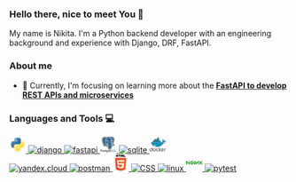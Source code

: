 <!--<div id="header" align="center">-->  
<!--<img src="https://media.giphy.com/media/WSBeyxvC1jH496xQGA/giphy.gif?cid=ecf05e47o5tamoarwa0k5nw72g91dtsacltwau261sm6dl41&rid=giphy.gif&ct=s" width="200"/>-->
### Hello there, nice to meet You 👋

My name is Nikita. I'm a Python backend developer with an engineering background and experience with Django, DRF, FastAPI.

### About me

- 🌱 Currently, I'm focusing on learning more about the <a href="https://github.com/askwlc/FastAPI-investment">**FastAPI to develop REST APIs and microservices**</a>

### Languages and Tools 💻
<div>
  <a href="https://www.python.org" target="_blank" rel="noreferrer">
    <img src="https://raw.githubusercontent.com/devicons/devicon/master/icons/python/python-original.svg" alt="python" width="30" height="30"/>
  </a>
  <a href="https://www.djangoproject.com/" target="_blank" rel="noreferrer">
    <img src="https://cdn.worldvectorlogo.com/logos/django.svg" alt="django" width="30" height="30"/>
  </a>
  <a href="https://fastapi.tiangolo.com/" target="_blank" rel="noreferrer">
    <img src="https://user-images.githubusercontent.com/112638163/233412781-a7930a05-73d4-4972-8e66-1cbb7e876e42.svg" alt="fastapi" width="30" height="30"/>
  </a>
  <a href="https://www.postgresql.org" target="_blank" rel="noreferrer">
    <img src="https://raw.githubusercontent.com/devicons/devicon/master/icons/postgresql/postgresql-original-wordmark.svg" alt="postgresql" width="30" height="30"/>
  </a>
  <a href="https://www.sqlite.org/" target="_blank" rel="noreferrer">
    <img src="https://www.vectorlogo.zone/logos/sqlite/sqlite-icon.svg" alt="sqlite" width="30" height="30"/>
  </a>
  <a href="https://www.docker.com/" target="_blank" rel="noreferrer"> 
    <img src="https://raw.githubusercontent.com/devicons/devicon/master/icons/docker/docker-original-wordmark.svg" alt="docker" width="30" height="30"/> 
  </a>
</div>
<div>
  <a href="https://cloud.yandex.ru/" target="_blank" rel="noreferrer">
    <img src="https://storage.yandexcloud.net/cloud-www-assets/region-assets/ru/favicon/favicon-120x120.png" alt="yandex.cloud" width="30" height="30"/>
  </a>
  <a href="https://postman.com" target="_blank" rel="noreferrer">
    <img src="https://www.vectorlogo.zone/logos/getpostman/getpostman-icon.svg" alt="postman" width="30" height="30"/>
  </a>
  <a href="https://html.spec.whatwg.org/multipage/" target="_blank" rel="noreferrer">
    <img src="https://raw.githubusercontent.com/devicons/devicon/master/icons/html5/html5-original-wordmark.svg" alt="html5" width="30" height="30"/>
  </a>
  <a href="https://www.w3.org/Style/CSS/Overview.en.html" target="_blank" rel="noreferrer">
    <img src="https://upload.wikimedia.org/wikipedia/commons/thumb/6/62/CSS3_logo.svg/240px-CSS3_logo.svg.png" alt="CSS" width="30" height="30"/>
  </a>
  <a href="https://www.kernel.org/doc/html/latest/" target="_blank" rel="noreferrer">
    <img src="https://upload.wikimedia.org/wikipedia/commons/thumb/3/35/Tux.svg/202px-Tux.svg.png" alt="linux" width="30" height="30"/>
  </a>
  <a href="https://www.nginx.com" target="_blank" rel="noreferrer">
    <img src="https://raw.githubusercontent.com/devicons/devicon/master/icons/nginx/nginx-original.svg" alt="nginx" width="30" height="30"/>
  </a>
  <a href="https://docs.pytest.org/en/7.3.x/" target="_blank" rel="noreferrer">
    <img src="https://user-images.githubusercontent.com/112638163/233413583-3a426d0a-f257-42cd-8b7c-4d1bc3e4d2c8.svg" alt="pytest" width="30" height="30"/>
  </a>
</div>

<!--- [CaseMe](https://github.com/VadimVolkovsky/case_me) блог для специалистов из сферы разработки с возможностью представить свое портфолио.
- [YaTube](https://github.com/askwlc/hw05_final) - блог для писателей с множеством функций, таких как комментарии, лайки, подписки и прочее.
- [YamDBAPI](https://github.com/askwlc/infra_sp2) - API для сбора информации о музыке, фильмах и других произведениях.
- [Homework-bot](https://github.com/askwlc/homework_bot) - отправляет уведомления о статусе домашнего задания.
- [Модуль фитнес-трекера](https://github.com/askwlc/hw_python_oop) для расчета параметров тренировки.-->

<!--<h3 align="left">LeetCode:</h3>-->
<!--[![KnlnKS's LeetCode stats](https://leetcode-stats-six.vercel.app/api?username=askwlc&theme=dark)](https://github.com/KnlnKS/leetcode-stats)-->  
